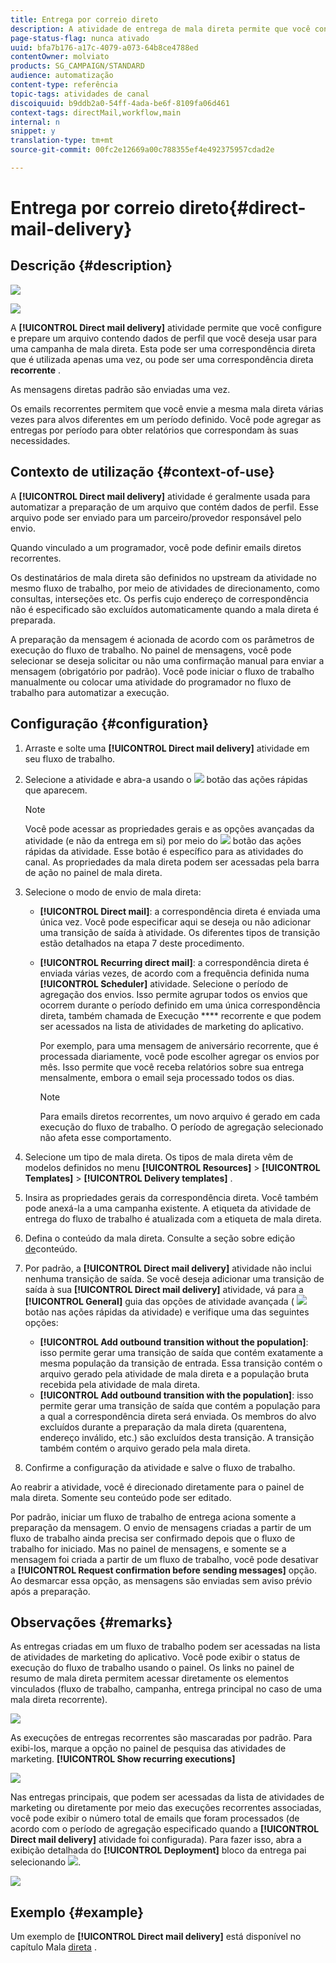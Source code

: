 ```yaml
---
title: Entrega por correio direto
description: A atividade de entrega de mala direta permite que você configure o envio de uma única mala direta de envio ou de uma mala direta recorrente em um fluxo de trabalho.
page-status-flag: nunca ativado
uuid: bfa7b176-a17c-4079-a073-64b8ce4788ed
contentOwner: molviato
products: SG_CAMPAIGN/STANDARD
audience: automatização
content-type: referência
topic-tags: atividades de canal
discoiquuid: b9ddb2a0-54ff-4ada-be6f-8109fa06d461
context-tags: directMail,workflow,main
internal: n
snippet: y
translation-type: tm+mt
source-git-commit: 00fc2e12669a00c788355ef4e492375957cdad2e

---
```



# Entrega por correio direto{#direct-mail-delivery}

## Descrição {#description}

![](assets/paper.png)

![](assets/recurrentpaper.png)

A **[!UICONTROL Direct mail delivery]** atividade permite que você configure e prepare um arquivo contendo dados de perfil que você deseja usar para uma campanha de mala direta. Esta pode ser uma correspondência direta que é utilizada apenas uma vez, ou pode ser uma correspondência direta **recorrente** .

As mensagens diretas padrão são enviadas uma vez.

Os emails recorrentes permitem que você envie a mesma mala direta várias vezes para alvos diferentes em um período definido. Você pode agregar as entregas por período para obter relatórios que correspondam às suas necessidades.

## Contexto de utilização {#context-of-use}

A **[!UICONTROL Direct mail delivery]** atividade é geralmente usada para automatizar a preparação de um arquivo que contém dados de perfil. Esse arquivo pode ser enviado para um parceiro/provedor responsável pelo envio.

Quando vinculado a um programador, você pode definir emails diretos recorrentes.

Os destinatários de mala direta são definidos no upstream da atividade no mesmo fluxo de trabalho, por meio de atividades de direcionamento, como consultas, interseções etc. Os perfis cujo endereço de correspondência não é especificado são excluídos automaticamente quando a mala direta é preparada.

A preparação da mensagem é acionada de acordo com os parâmetros de execução do fluxo de trabalho. No painel de mensagens, você pode selecionar se deseja solicitar ou não uma confirmação manual para enviar a mensagem (obrigatório por padrão). Você pode iniciar o fluxo de trabalho manualmente ou colocar uma atividade do programador no fluxo de trabalho para automatizar a execução.

## Configuração {#configuration}

1. Arraste e solte uma **[!UICONTROL Direct mail delivery]** atividade em seu fluxo de trabalho.
1. Selecione a atividade e abra-a usando o ![](assets/edit_darkgrey-24px.png) botão das ações rápidas que aparecem.

   >[!NOTE]
   >
   >Você pode acessar as propriedades gerais e as opções avançadas da atividade (e não da entrega em si) por meio do ![](assets/dlv_activity_params-24px.png) botão das ações rápidas da atividade. Esse botão é específico para as atividades do canal. As propriedades da mala direta podem ser acessadas pela barra de ação no painel de mala direta.

1. Selecione o modo de envio de mala direta:

   * **[!UICONTROL Direct mail]**: a correspondência direta é enviada uma única vez. Você pode especificar aqui se deseja ou não adicionar uma transição de saída à atividade. Os diferentes tipos de transição estão detalhados na etapa 7 deste procedimento.
   * **[!UICONTROL Recurring direct mail]**: a correspondência direta é enviada várias vezes, de acordo com a frequência definida numa **[!UICONTROL Scheduler]** atividade. Selecione o período de agregação dos envios. Isso permite agrupar todos os envios que ocorrem durante o período definido em uma única correspondência direta, também chamada de Execução **** recorrente e que podem ser acessados na lista de atividades de marketing do aplicativo.

      Por exemplo, para uma mensagem de aniversário recorrente, que é processada diariamente, você pode escolher agregar os envios por mês. Isso permite que você receba relatórios sobre sua entrega mensalmente, embora o email seja processado todos os dias.

      >[!NOTE]
      >
      >Para emails diretos recorrentes, um novo arquivo é gerado em cada execução do fluxo de trabalho. O período de agregação selecionado não afeta esse comportamento.

1. Selecione um tipo de mala direta. Os tipos de mala direta vêm de modelos definidos no menu **[!UICONTROL Resources]** &gt; **[!UICONTROL Templates]** &gt; **[!UICONTROL Delivery templates]** .
1. Insira as propriedades gerais da correspondência direta. Você também pode anexá-la a uma campanha existente. A etiqueta da atividade de entrega do fluxo de trabalho é atualizada com a etiqueta de mala direta.
1. Defina o conteúdo da mala direta. Consulte a seção sobre edição [de](../../designing/using/personalization.md)conteúdo.
1. Por padrão, a **[!UICONTROL Direct mail delivery]** atividade não inclui nenhuma transição de saída. Se você deseja adicionar uma transição de saída à sua **[!UICONTROL Direct mail delivery]** atividade, vá para a **[!UICONTROL General]** guia das opções de atividade avançada ( ![](assets/dlv_activity_params-24px.png) botão nas ações rápidas da atividade) e verifique uma das seguintes opções:

   * **[!UICONTROL Add outbound transition without the population]**: isso permite gerar uma transição de saída que contém exatamente a mesma população da transição de entrada. Essa transição contém o arquivo gerado pela atividade de mala direta e a população bruta recebida pela atividade de mala direta.
   * **[!UICONTROL Add outbound transition with the population]**: isso permite gerar uma transição de saída que contém a população para a qual a correspondência direta será enviada. Os membros do alvo excluídos durante a preparação da mala direta (quarentena, endereço inválido, etc.) são excluídos desta transição. A transição também contém o arquivo gerado pela mala direta.

1. Confirme a configuração da atividade e salve o fluxo de trabalho.

Ao reabrir a atividade, você é direcionado diretamente para o painel de mala direta. Somente seu conteúdo pode ser editado.

Por padrão, iniciar um fluxo de trabalho de entrega aciona somente a preparação da mensagem. O envio de mensagens criadas a partir de um fluxo de trabalho ainda precisa ser confirmado depois que o fluxo de trabalho for iniciado. Mas no painel de mensagens, e somente se a mensagem foi criada a partir de um fluxo de trabalho, você pode desativar a **[!UICONTROL Request confirmation before sending messages]** opção. Ao desmarcar essa opção, as mensagens são enviadas sem aviso prévio após a preparação.

## Observações {#remarks}

As entregas criadas em um fluxo de trabalho podem ser acessadas na lista de atividades de marketing do aplicativo. Você pode exibir o status de execução do fluxo de trabalho usando o painel. Os links no painel de resumo de mala direta permitem acessar diretamente os elementos vinculados (fluxo de trabalho, campanha, entrega principal no caso de uma mala direta recorrente).

![](assets/wkf_display_parent_elements_direct_mail.png)

As execuções de entregas recorrentes são mascaradas por padrão. Para exibi-los, marque a opção no painel de pesquisa das atividades de marketing. **[!UICONTROL Show recurring executions]**

![](assets/wkf_display_recurrent_executions_direct_mail.png)

Nas entregas principais, que podem ser acessadas da lista de atividades de marketing ou diretamente por meio das execuções recorrentes associadas, você pode exibir o número total de emails que foram processados (de acordo com o período de agregação especificado quando a **[!UICONTROL Direct mail delivery]** atividade foi configurada). Para fazer isso, abra a exibição detalhada do **[!UICONTROL Deployment]** bloco da entrega pai selecionando ![](assets/wkf_dlv_detail_button.png).

![](assets/wkf_display_recurrent_executions_3_direct_mail.png)

## Exemplo {#example}

Um exemplo de **[!UICONTROL Direct mail delivery]** está disponível no capítulo Mala [direta](../../channels/using/example-of-direct-mail-in-a-workflow.md) .

